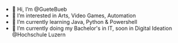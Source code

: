 - 👋 Hi, I’m @GueteBueb
- 👀 I’m interested in Arts, Video Games, Automation
- 🌱 I’m currently learning Java, Python & Powershell
- 💞️ I’m currently doing my Bachelor's in IT, soon in Digital Ideation @Hochschule Luzern

<!---
GueteBueb/GueteBueb is a ✨ special ✨ repository because its `README.md` (this file) appears on your GitHub profile.
You can click the Preview link to take a look at your changes.
--->

